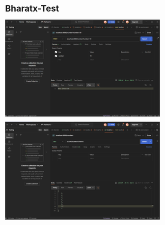 # Bharatx-Test 


![sc 1](./Screenshot%202024-08-09%20162030.png)

![sc 2](./Screenshot%202024-08-09%20162059.png)